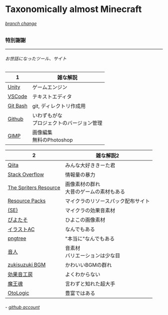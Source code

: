 # Taxonomically almost Minecraft

###### [branch change](https://github.com/trtrntr/tax-mc/tree/pdfs)

### 特別謝謝

---

###### お世話になったツール、サイト

|1|雑な解説|
|----|----|
| [Unity](https://unity.com) | ゲームエンジン |
| [VSCode](https://code.visualstudio.com) | テキストエディタ |
| [Git Bash](https://gitforwindows.org) | git, ディレクトリ作成用 |
| [Github](https://github.com) | いわずもがな <br> プロジェクトのバージョン管理 |
| [GIMP](https://gimp.org) | 画像編集  <br> 無料のPhotoshop |

|2|雑な解説2|
|----|----|
| [Qiita](https://qiita.com) | みんな大好ききーた君 |
| [Stack Overflow](https://stackoverflow.com) | 情報量の暴力 |
| [The Spriters Resource](https://spriters-resource.com) | 画像素材の群れ <br> 大昔のゲームの素材もある |
| [Resource Packs](https://resourcepack.net) | マイクラのリソースパック配布サイト |
| [(SE)](https://ux.getuploader.com/minecraftps3edition/download/59) | マイクラの効果音素材 |
| [ぴよたそ](https://hiyokoyarou.com) | ひよこの画像素材 |
| [イラストAC](https://www.ac-illust.com) | なんでもある |
| [pngtree](https://pngtree.com) | "本当に"なんでもある |
| [音人](https://on-jin.com) | 音素材 <br> バリエーションは少な目 |
| [zukisuzuki BGM](https://zukisuzukibgm.com) | かわいいBGMの群れ |
| [効果音工房](https://umipla.com) | よくわからない |
| [魔王魂](https://maou.audio) | 言わずと知れた超大手 |
| [OtoLogic](https://otologic.jp) | 豊富ではある |

###### - [github account](https://github.com/cet-t)
